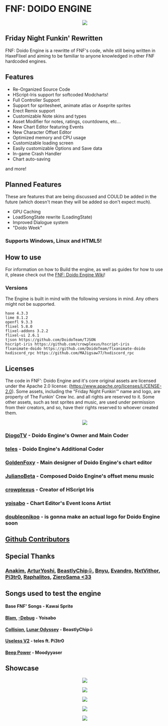 # FNF: DOIDO ENGINE
<p align="center">
<img src="https://www.newgrounds.com/dump/draw/27ed38c719b9761af970cac60f441e21">
</p>

## Friday Night Funkin' Rewritten

FNF: Doido Engine is a rewritte of FNF's code, while still being written in HaxeFlixel and aiming to be familiar to anyone knowledged in other FNF hardcoded engines.

## Features

- Re-Organized Source Code
- HScript-Iris support for softcoded Modcharts!
- Full Controller Support
- Support for spritesheet, animate atlas or Aseprite sprites
- Erect Remix support
- Customizable Note skins and types
- Asset Modifier for notes, ratings, countdowns, etc...
- New Chart Editor featuring Events
- New Character Offset Editor
- Optimized memory and CPU usage
- Customizable loading screen
- Easily customizable Options and Save data
- In-game Crash Handler
- Chart auto-saving

and more!

## Planned Features

These are features that are being discussed and COULD be added in the future (which doesn't mean they will be added so don't expect much).
- GPU Caching
- LoadSongState rewrite (LoadingState)
- Improved Dialogue system
- "Doido Week"

### Supports Windows, Linux and HTML5!

## How to use
For information on how to Build the engine, as well as guides for how to use it, please check out the [FNF: Doido Engine Wiki](https://doidoteam.github.io/wiki/)!

### Versions
The Engine is built in mind with the following versions in mind. Any others might not be supported.
```
haxe 4.3.3
lime 8.1.2
openfl 9.3.3
flixel 5.8.0
flixel-addons 3.2.2
flixel-ui 2.6.1
tjson https://github.com/DoidoTeam/TJSON
hscript-iris https://github.com/crowplexus/hscript-iris
flxanimate-doido https://github.com/DoidoTeam/flxanimate-doido
hxdiscord_rpc https://github.com/MAJigsaw77/hxdiscord_rpc
```

## Licenses

The code in FNF': Doido Engine and it's core original assets are licensed under the Apache 2.0 license: (https://www.apache.org/licenses/LICENSE-2.0).
Some assets, including the "Friday Night Funkin'" name and logo, are property of The Funkin' Crew Inc. and all rights are reserved to it.
Some other assets, such as test sprites and music, are used under permission from their creators, and so, have their rights reserved to whoever created them.


<p align="center">
<img src="https://www.newgrounds.com/dump/draw/5657fbf528979526e5e7da27e30cd2a7">
</p>

### [DiogoTV](https://bsky.app/profile/diogotv.bsky.social) - Doido Engine's Owner and Main Coder
### [teles](https://youtube.com/@telesfnf) - Doido Engine's Additional Coder

### [GoldenFoxy](https://bsky.app/profile/goldenfoxy.bsky.social) - Main designer of Doido Engine's chart editor
### [JulianoBeta](https://www.youtube.com/@prodjuyko) - Composed Doido Engine's offset menu music
### [crowplexus](https://github.com/crowplexus) - Creator of HScript Iris
### [yoisabo](https://bsky.app/profile/yoisabo.bsky.social) - Chart Editor's Event Icons Artist

### [doubleonikoo](https://bsky.app/profile/doubleonikoo.bsky.social) - is gonna make an actual logo for Doido Engine soon

## [Github Contributors](https://github.com/DoidoTeam/FNF-Doido-Engine/graphs/contributors)

## Special Thanks
### [Anakim](https://www.youtube.com/@Anakim2), [ArturYoshi](https://www.youtube.com/@arturyoshi), [BeastlyChip♧](https://www.youtube.com/@beastlychip_), [Bnyu](https://twitter.com/bnyu_official), [Evandro](https://www.youtube.com/@evandrogabriel4531), [NxtVithor](https://bsky.app/profile/nxtvithor.bsky.social), [Pi3tr0](https://www.youtube.com/channel/UCEkf4h74pKFK9RO3FAze-7Q), [Raphalitos](https://www.youtube.com/@RaphaLitosReviews), [ZieroSama <33](https://bsky.app/profile/samaziero.bsky.social)

## Songs used to test the engine
#### Base FNF' Songs - Kawai Sprite
#### [Blam](https://youtu.be/0ig_WF-YAp8?t=1417), [-Debug](https://youtu.be/0ig_WF-YAp8?t=1824) - Yoisabo
#### [Collision](https://youtu.be/Q6x0ylzN7L0), [Lunar Odyssey](https://youtu.be/N0HzDRY38js) - BeastlyChip♧
#### [Useless V2](https://youtu.be/sgSeGm0i_BI?si=0Ep-aZcZakjzU5ff) - teles ft. Pi3tr0
#### [Beep Power](https://youtu.be/NamGMx1xYL4) - Moodyyaser

## Showcase

<p align="center">
<img src="https://doidoteam.github.io/img/readme/1main.png">
</p>

<p align="center">
<img src="https://doidoteam.github.io/img/readme/6chart.png">
</p>

<p align="center">
<img src="https://doidoteam.github.io/img/readme/7events.png">
</p>

<p align="center">
<img src="https://doidoteam.github.io/img/readme/9character.png">
</p>

<p align="center">
<img src="https://doidoteam.github.io/img/readme/10crash.png">
</p>
